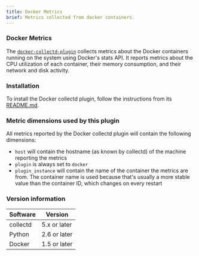 ```yaml
---
title: Docker Metrics
brief: Metrics collected from docker containers.
---
```

### Docker Metrics

The
[`docker-collectd-plugin`](https://github.com/lebauce/docker-collectd-plugin)
collects metrics about the Docker containers running on the system using
Docker's stats API. It reports metrics about the CPU utilization of each
container, their memory consumption, and their network and disk
activity.

### Installation

To install the Docker collectd plugin, follow the instructions from its
[README.md](https://github.com/lebauce/docker-collectd-plugin/tree/master/README.md).

### Metric dimensions used by this plugin

All metrics reported by the Docker collectd plugin will contain the
following dimensions:

* `host` will contain the hostname (as known by collectd) of the machine
  reporting the metrics
* `plugin` is always set to `docker`
* `plugin_instance` will contain the name of the container the metrics
  are from. The container name is used because that's usually a more
  stable value than the container ID, which changes on every restart

### Version information

| Software | Version      |
|----------|--------------|
| collectd | 5.x or later |
| Python   | 2.6 or later |
| Docker   | 1.5 or later |
